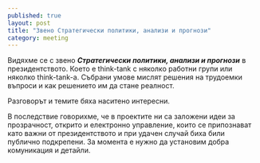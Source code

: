 ```yaml
---
published: true
layout: post
title: "Звено Стратегически политики, анализи и прогнози"
category: meeting
---
```


Видяхме се с звено ***Стратегически политики, анализи и прогнози*** в президентството. Което е think-tank с няколко работни групи или няколко think-tank-a. Събрани умове мислят решения на трудоемки въпроси и как решението им да стане реалност.

Разговорът и темите бяха наситено интересни. 

В последствие говорихме, че в проектите ни са заложени идеи за прозрачност, открито и електронно управление, които се припознават като важни от президентството и при удачен случай биха били публично подкрепени. За момента е нужно да установим добра комуникация и детайли.